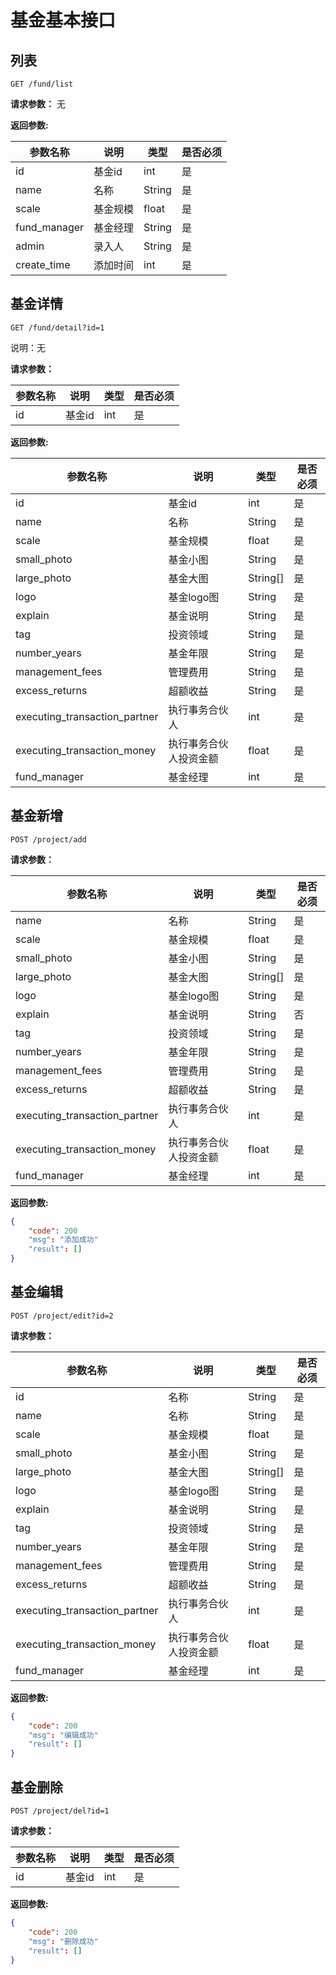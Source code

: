 # 基金基本接口


## 列表

    GET /fund/list
    
**请求参数：**
无


**返回参数:**

|参数名称|说明|类型|是否必须|
|---|---|---|---|
|id|基金id|int|是|
|name|名称|String|是|
|scale|基金规模|float|是|
|fund_manager|基金经理|String|是|
|admin|录入人|String|是|
|create_time|添加时间|int|是|


## 基金详情

	GET /fund/detail?id=1
	
说明：无
	
**请求参数：**

|参数名称|说明|类型|是否必须|
|---|---|---|---|
|id|基金id|int|是|


**返回参数:**

|参数名称|说明|类型|是否必须|
|---|---|---|---|
|id|基金id|int|是|
|name|名称|String|是|
|scale|基金规模|float|是|
|small_photo|基金小图|String|是|
|large_photo|基金大图|String[]|是|
|logo|基金logo图|String|是|
|explain|基金说明|String|是|
|tag|投资领域|String|是|
|number_years|基金年限|String|是|
|management_fees|管理费用|String|是|
|excess_returns|超额收益|String|是|
|executing_transaction_partner|执行事务合伙人|int|是|
|executing_transaction_money|执行事务合伙人投资金额|float|是|
|fund_manager|基金经理|int|是|




## 基金新增

	POST /project/add
	
**请求参数：**

|参数名称|说明|类型|是否必须|
|---|---|---|---|
|name|名称|String|是|
|scale|基金规模|float|是|
|small_photo|基金小图|String|是|
|large_photo|基金大图|String[]|是|
|logo|基金logo图|String|是|
|explain|基金说明|String|否|
|tag|投资领域|String|是|
|number_years|基金年限|String|是|
|management_fees|管理费用|String|是|
|excess_returns|超额收益|String|是|
|executing_transaction_partner|执行事务合伙人|int|是|
|executing_transaction_money|执行事务合伙人投资金额|float|是|
|fund_manager|基金经理|int|是|




**返回参数:**


```json
{
	"code": 200
	"msg": "添加成功"
	"result": []
}
```

## 基金编辑

	POST /project/edit?id=2
	
**请求参数：**

|参数名称|说明|类型|是否必须|
|---|---|---|---|
|id|名称|String|是|
|name|名称|String|是|
|scale|基金规模|float|是|
|small_photo|基金小图|String|是|
|large_photo|基金大图|String[]|是|
|logo|基金logo图|String|是|
|explain|基金说明|String|是|
|tag|投资领域|String|是|
|number_years|基金年限|String|是|
|management_fees|管理费用|String|是|
|excess_returns|超额收益|String|是|
|executing_transaction_partner|执行事务合伙人|int|是|
|executing_transaction_money|执行事务合伙人投资金额|float|是|
|fund_manager|基金经理|int|是|

**返回参数:**

```json
{
	"code": 200
	"msg": "编辑成功"
	"result": []
}
```

## 基金删除

	POST /project/del?id=1

**请求参数：**

|参数名称|说明|类型|是否必须|
|---|---|---|---|
|id|基金id|int|是|


**返回参数:**

```json
{
	"code": 200
	"msg": "删除成功"
	"result": []
}
```
